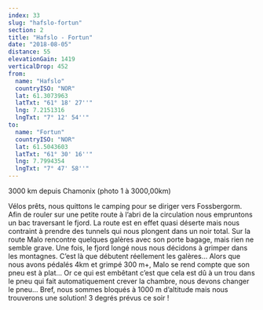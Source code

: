 ```yaml
---
index: 33
slug: "hafslo-fortun"
section: 2
title: "Hafslo - Fortun"
date: "2018-08-05"
distance: 55
elevationGain: 1419
verticalDrop: 452
from:
  name: "Hafslo"
  countryISO: "NOR"
  lat: 61.3073963
  latTxt: "61° 18' 27''"
  lng: 7.2151316
  lngTxt: "7° 12' 54''"
to:
  name: "Fortun"
  countryISO: "NOR"
  lat: 61.5043603
  latTxt: "61° 30' 16''"
  lng: 7.7994354
  lngTxt: "7° 47' 58''"
---
```


3000 km depuis Chamonix (photo 1 à 3000,00km)

Vélos prêts, nous quittons le camping pour se diriger vers Fossbergorm. Afin de rouler sur une petite route à l’abri de la circulation nous empruntons un bac traversant le fjord. La route est en effet quasi déserte mais nous contraint à prendre des tunnels qui nous plongent dans un noir total. Sur la route Malo rencontre quelques galères avec son porte bagage, mais rien ne semble grave. Une fois, le fjord longé nous nous décidons à grimper dans les montagnes. C’est là que débutent réellement les galères... Alors que nous avons pédalés 4km et grimpé 300 m+, Malo se rend compte que son pneu est à plat... Or ce qui est embêtant c’est que cela est dû à un trou dans le pneu qui fait automatiquement crever la chambre, nous devons changer le pneu... Bref, nous sommes bloqués à 1000 m d’altitude mais nous trouverons une solution! 3 degrés prévus ce soir !
